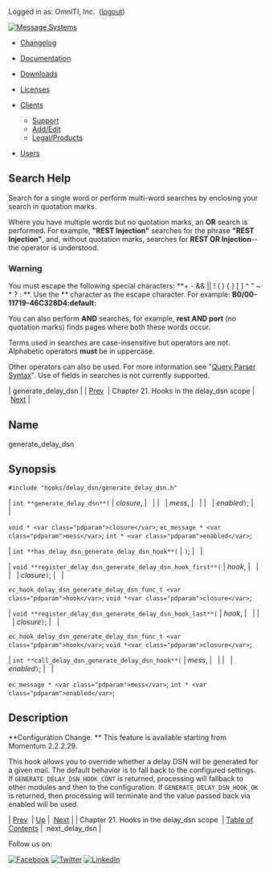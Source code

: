 Logged in as: OmniTI, Inc.  ([logout](https://support.messagesystems.com/logout.php))

[![Message Systems](https://support.messagesystems.com/images/ms-white205.png)](https://support.messagesystems.com/start.php) 

*   [Changelog](https://support.messagesystems.com/start.php?show=changelog)
*   [Documentation](https://support.messagesystems.com/docs/)
*   [Downloads](https://support.messagesystems.com/start.php)

*   [Licenses](https://support.messagesystems.com/license_summary.php)
*   <a href="">Clients</a>
    *   [Support](https://support.messagesystems.com/cs.php)
    *   [Add/Edit](https://support.messagesystems.com/edit_client.php)
    *   [Legal/Products](https://support.messagesystems.com/edit_products.php)
*   [Users](https://support.messagesystems.com/edit_customer.php)

## Search Help

Search for a single word or perform multi-word searches by enclosing your search in quotation marks.

Where you have multiple words but no quotation marks, an **OR** search is performed. For example, **"REST Injection"** searches for the phrase **"REST Injection"**, and, without quotation marks, searches for **REST OR Injection**--the operator is understood.

### Warning

You must escape the following special characters: **+ - && || ! ( ) { } [ ] ^ " ~ * ? : \**. Use the **\** character as the escape character. For example: **B0/00-11719-46C328D4\:default\:**

You can also perform **AND** searches, for example, **rest AND port** (no quotation marks) finds pages where both these words occur.

Terms used in searches are case-insensitive but operators are not. Alphabetic operators **must** be in uppercase.

Other operators can also be used. For more information see "[Query Parser Syntax](https://lucene.apache.org/core/old_versioned_docs/versions/3_0_0/queryparsersyntax.html)". Use of fields in searches is not currently supported.

| generate_delay_dsn |
| [Prev](extending.hooks.delay_dsn.php)  | Chapter 21. Hooks in the delay_dsn scope |  [Next](extending.hooks.delay_dsn.next_delay_dsn.php) |

<a name="extending.hooks.delay_dsn.generate_delay_dsn"></a>
## Name

generate_delay_dsn

## Synopsis

`#include "hooks/delay_dsn/generate_delay_dsn.h"`

| `int **generate_delay_dsn**(` | <var class="pdparam">closure</var>, |   |
|   | <var class="pdparam">mess</var>, |   |
|   | <var class="pdparam">enabled</var>`)`; |   |

`void * <var class="pdparam">closure</var>`;
`ec_message * <var class="pdparam">mess</var>`;
`int * <var class="pdparam">enabled</var>`;

| `int **has_delay_dsn_generate_delay_dsn_hook**(` | `)`; |   |

| `void **register_delay_dsn_generate_delay_dsn_hook_first**(` | <var class="pdparam">hook</var>, |   |
|   | <var class="pdparam">closure</var>`)`; |   |

`ec_hook_delay_dsn_generate_delay_dsn_func_t <var class="pdparam">hook</var>`;
`void *<var class="pdparam">closure</var>`;

| `void **register_delay_dsn_generate_delay_dsn_hook_last**(` | <var class="pdparam">hook</var>, |   |
|   | <var class="pdparam">closure</var>`)`; |   |

`ec_hook_delay_dsn_generate_delay_dsn_func_t <var class="pdparam">hook</var>`;
`void *<var class="pdparam">closure</var>`;

| `int **call_delay_dsn_generate_delay_dsn_hook**(` | <var class="pdparam">mess</var>, |   |
|   | <var class="pdparam">enabled</var>`)`; |   |

`ec_message * <var class="pdparam">mess</var>`;
`int * <var class="pdparam">enabled</var>`;<a name="idp23555408"></a>
## Description

**Configuration Change. ** This feature is available starting from Momentum 2.2.2.29.

This hook allows you to override whether a delay DSN will be generated for a given mail. The default behavior is to fall back to the configured settings. If `GENERATE_DELAY_DSN_HOOK_CONT` is returned, processing will fallback to other modules and then to the configuration. If `GENERATE_DELAY_DSN_HOOK_OK` is returned, then processing will terminate and the value passed back via enabled will be used.

| [Prev](extending.hooks.delay_dsn.php)  | [Up](extending.hooks.delay_dsn.php) |  [Next](extending.hooks.delay_dsn.next_delay_dsn.php) |
| Chapter 21. Hooks in the delay_dsn scope  | [Table of Contents](index.php) |  next_delay_dsn |

Follow us on:

[![Facebook](https://support.messagesystems.com/images/icon-facebook.png)](http://www.facebook.com/messagesystems) [![Twitter](https://support.messagesystems.com/images/icon-twitter.png)](http://twitter.com/#!/MessageSystems) [![LinkedIn](https://support.messagesystems.com/images/icon-linkedin.png)](http://www.linkedin.com/company/message-systems)
